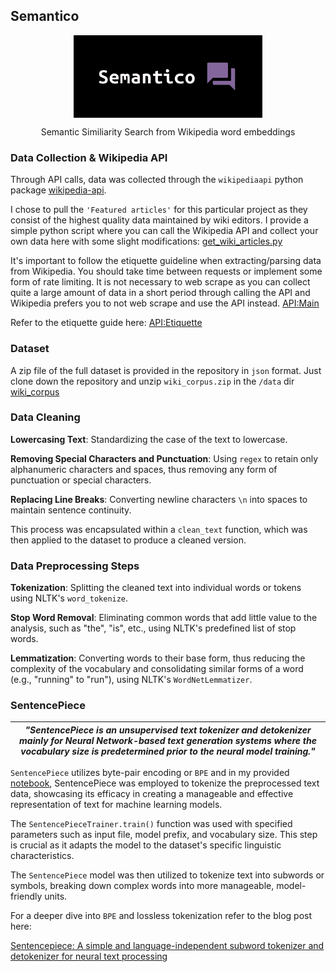 ## Semantico

<style>
img
{
    display:block;
    float:none;
    margin-left:auto;
    margin-right:auto;
    width:60%;
}
</style>


![alt text](images/logo_.png)

<p style="text-align: center;">Semantic Similiarity Search from Wikipedia word embeddings</p>


### Data Collection & Wikipedia API

Through API calls, data was collected through the `wikipediaapi` python package [wikipedia-api](https://pypi.org/project/Wikipedia-API/). 

I chose to pull the `'Featured articles'` for this particular project as they consist of the highest quality data maintained by wiki editors. I provide a simple python script where you can call the Wikipedia API and collect your own data here with some slight modifications: [get_wiki_articles.py](get_wiki_articles.py)

It's important to follow the etiquette guideline when extracting/parsing data from Wikipedia. You should take time between requests or implement some form of rate limiting. It is not necessary to web scrape as you can collect quite a large amount of data in a short period through calling the API and Wikipedia prefers you to not web scrape and use the API instead. [API:Main](https://www.mediawiki.org/wiki/API:Main_page)

Refer to the etiquette guide here: [API:Etiquette](https://www.mediawiki.org/wiki/) 

### Dataset

A zip file of the full dataset is provided in the repository in `json` format. Just clone down the repository and unzip `wiki_corpus.zip` in the `/data` dir [wiki_corpus](https://github.com/pyamin1878/Semantico/blob/main/data/wiki_corpus.zip)


### Data Cleaning

**Lowercasing Text**: Standardizing the case of the text to lowercase.

**Removing Special Characters and Punctuation**: Using `regex` to retain only alphanumeric characters and spaces, thus removing any form of punctuation or special characters.

**Replacing Line Breaks**: Converting newline characters `\n` into spaces to maintain sentence continuity.

This process was encapsulated within a `clean_text` function, which was then applied to the dataset to produce a cleaned version.

### Data Preprocessing Steps

**Tokenization**: Splitting the cleaned text into individual words or tokens using NLTK's `word_tokenize`.

**Stop Word Removal**: Eliminating common words that add little value to the analysis, such as "the", "is", etc., using NLTK's predefined list of stop words.

**Lemmatization**: Converting words to their base form, thus reducing the complexity of the vocabulary and consolidating similar forms of a word (e.g., "running" to "run"), using NLTK's `WordNetLemmatizer`.

### SentencePiece 
|*"SentencePiece is an unsupervised text tokenizer and detokenizer mainly for Neural Network-based text generation systems where the vocabulary size is predetermined prior to the neural model training."*|
|:--:|



`SentencePiece` utilizes byte-pair encoding or `BPE` and in my provided [notebook](https://github.com/pyamin1878/Semantico/blob/main/notebooks/data_cleaning_preprocessing.ipynb), SentencePiece was employed to tokenize the preprocessed text data, showcasing its efficacy in creating a manageable and effective representation of text for machine learning models.

The `SentencePieceTrainer.train()` function was used with specified parameters such as input file, model prefix, and vocabulary size. This step is crucial as it adapts the model to the dataset's specific linguistic characteristics.

The `SentencePiece` model was then utilized to tokenize text into subwords or symbols, breaking down complex words into more manageable, model-friendly units. 

For a deeper dive into `BPE` and lossless tokenization refer to the blog post here: 

[Sentencepiece: A simple and language-independent subword tokenizer and detokenizer for neural text processing](https://medium.com/codex/sentencepiece-a-simple-and-language-independent-subword-tokenizer-and-detokenizer-for-neural-text-ffda431e704e)

